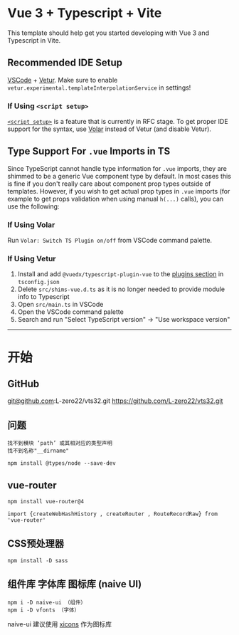 # Vue 3 + Typescript + Vite

This template should help get you started developing with Vue 3 and Typescript in Vite.

## Recommended IDE Setup

[VSCode](https://code.visualstudio.com/) + [Vetur](https://marketplace.visualstudio.com/items?itemName=octref.vetur). Make sure to enable `vetur.experimental.templateInterpolationService` in settings!

### If Using `<script setup>`

[`<script setup>`](https://github.com/vuejs/rfcs/pull/227) is a feature that is currently in RFC stage. To get proper IDE support for the syntax, use [Volar](https://marketplace.visualstudio.com/items?itemName=johnsoncodehk.volar) instead of Vetur (and disable Vetur).

## Type Support For `.vue` Imports in TS

Since TypeScript cannot handle type information for `.vue` imports, they are shimmed to be a generic Vue component type by default. In most cases this is fine if you don't really care about component prop types outside of templates. However, if you wish to get actual prop types in `.vue` imports (for example to get props validation when using manual `h(...)` calls), you can use the following:

### If Using Volar

Run `Volar: Switch TS Plugin on/off` from VSCode command palette.

### If Using Vetur

1. Install and add `@vuedx/typescript-plugin-vue` to the [plugins section](https://www.typescriptlang.org/tsconfig#plugins) in `tsconfig.json`
2. Delete `src/shims-vue.d.ts` as it is no longer needed to provide module info to Typescript
3. Open `src/main.ts` in VSCode
4. Open the VSCode command palette
5. Search and run "Select TypeScript version" -> "Use workspace version"

***
# 开始


## GitHub
 git@github.com:L-zero22/vts32.git
 https://github.com/L-zero22/vts32.git

## 问题
    找不到模块 ‘path’ 或其相对应的类型声明
    找不到名称"__dirname"

    npm install @types/node --save-dev

## vue-router
    npm install vue-router@4

    import {createWebHashHistory , createRouter , RouteRecordRaw} from 'vue-router'


## CSS预处理器
    npm install -D sass


##  组件库 字体库 图标库 (naive UI)
    npm i -D naive-ui （组件）
    npm i -D vfonts （字体）

naive-ui 建议使用 [xicons]('https://www.xicons.org/#/)  作为图标库
